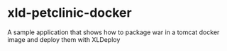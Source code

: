 # xld-petclinic-docker
A sample application that shows how to package war in a tomcat docker image and deploy them with XLDeploy
